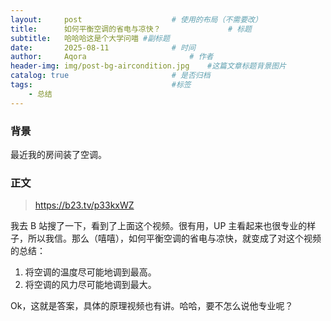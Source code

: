 ```yaml
---
layout:     post   				    # 使用的布局（不需要改）
title:      如何平衡空调的省电与凉快？ 				# 标题 
subtitle:   哈哈哈这是个大学问喵 #副标题
date:       2025-08-11 				# 时间
author:     Aqora 						# 作者
header-img: img/post-bg-aircondition.jpg 	#这篇文章标题背景图片
catalog: true 						# 是否归档
tags:								#标签
    - 总结
---
```


### 背景

最近我的房间装了空调。

### 正文

>  https://b23.tv/p33kxWZ

我去 B 站搜了一下，看到了上面这个视频。很有用，UP 主看起来也很专业的样子，所以我信。那么（嘻嘻），如何平衡空调的省电与凉快，就变成了对这个视频的总结：

1. 将空调的温度尽可能地调到最高。
2. 将空调的风力尽可能地调到最大。

Ok，这就是答案，具体的原理视频也有讲。哈哈，要不怎么说他专业呢？